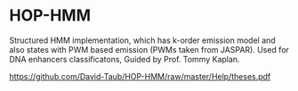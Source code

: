 # HOP-HMM
Structured HMM implementation, which has k-order emission model and also states with PWM based emission (PWMs taken from JASPAR).  Used for DNA enhancers classificatons, Guided by Prof. Tommy Kaplan.

https://github.com/David-Taub/HOP-HMM/raw/master/Help/theses.pdf
